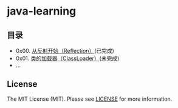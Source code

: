 # java-learning
## 目录
- 0x00. [从反射开始（Reflection）](/doc/0x00.Reflection.md)(已完成)
- 0x01. [类的加载器（ClassLoader）](/doc/0x01.ClassLoader.md)(未完成)
- ...

## License
The MIT License (MIT). Please see [LICENSE](LICENSE) for more information.
